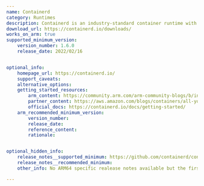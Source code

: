 ```yaml
---
name: Containerd
category: Runtimes
description: Containerd is an industry-standard container runtime with an emphasis on simplicity, robustness, and portability.
download_url: https://containerd.io/downloads/
works_on_arm: true
supported_minimum_version:
    version_number: 1.6.0
    release_date: 2022/02/16


optional_info:
    homepage_url: https://containerd.io/
    support_caveats:
    alternative_options:
    getting_started_resources:
        arm_content: https://community.arm.com/arm-community-blogs/b/infrastructure-solutions-blog/posts/container-runtimes-wasmedge-arm
        partner_content: https://aws.amazon.com/blogs/containers/all-you-need-to-know-about-moving-to-containerd-on-amazon-eks/
        official_docs: https://containerd.io/docs/getting-started/
    arm_recommended_minimum_version:
        version_number: 
        release_date: 
        reference_content: 
        rationale: 


optional_hidden_info:
    release_notes__supported_minimum: https://github.com/containerd/containerd/releases/tag/v1.6.0
    release_notes__recommended_minimum:
    other_info: No ARM64 specific realease notes available but the first binary for ARM64 was released from v1.6.0.

---
```


